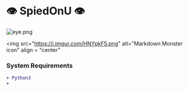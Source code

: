 # :eye: SpiedOnU :eye:

![eye.png](https://i.imgur.com/HNYpkF5.png)

<img src="https://i.imgur.com/HNYpkF5.png"
     alt="Markdown Monster icon"
     align = "center"

### System Requirements
```diff
+ Python3
+ 
```

